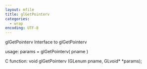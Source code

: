 ```yaml
---
layout: mfile
title: glGetPointerv
categories:
  - wrap
encoding: UTF-8
---
```


glGetPointerv  Interface to glGetPointerv

usage:  params = glGetPointerv( pname )

C function:  void glGetPointerv (GLenum pname, GLvoid\* \*params);